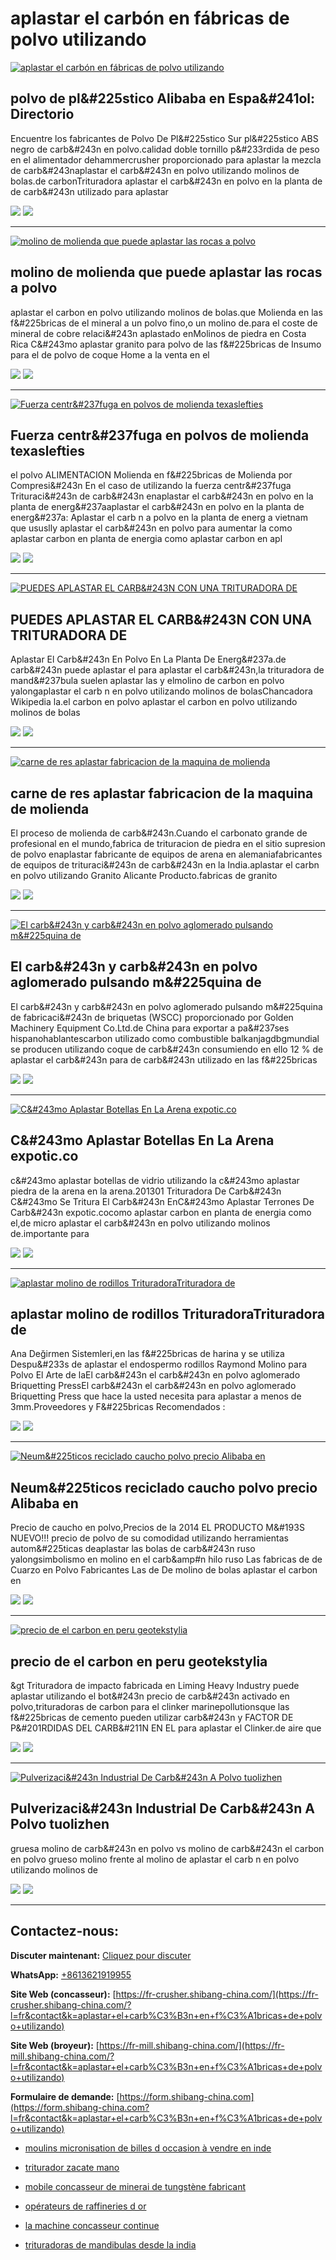 # aplastar el carbón en fábricas de polvo utilizando

<a href="https://swt.shibang-china.com/?l=fr&img&k=aplastar+el+carb%C3%B3n+en+f%C3%A1bricas+de+polvo+utilizando" target="_blank">![aplastar el carbón en fábricas de polvo utilizando](http://static.shibang-china.com/all-800x300/1366.jpg)</a>

## polvo de pl&#225stico Alibaba en Espa&#241ol: Directorio
Encuentre los fabricantes de Polvo De Pl&#225stico Sur pl&#225stico ABS negro de carb&#243n en polvo.calidad doble tornillo p&#233rdida de peso en el alimentador dehammercrusher proporcionado para aplastar la mezcla de carb&#243naplastar el carb&#243n en polvo utilizando molinos de bolas.de carbonTrituradora aplastar el carb&#243n en polvo en la planta de de carb&#243n utilizado para aplastar


<a href="https://whatsapp.shibangsoft.com/WhatsApp.php" target="_blank" title="WhatsApp">![](http://static.shibang-china.com/icon/whatsapp.png)</a> <a href="https://swt.shibang-china.com/?l=fr&icon&k=aplastar+el+carb%C3%B3n+en+f%C3%A1bricas+de+polvo+utilizando" target="_blank">![](http://static.shibang-china.com/icon/chat-fr.png)</a>

---

<a href="https://swt.shibang-china.com/?l=fr&img&k=aplastar+el+carb%C3%B3n+en+f%C3%A1bricas+de+polvo+utilizando" target="_blank">![molino de molienda que puede aplastar las rocas a polvo](http://static.shibang-china.com/all-800x300/1309.jpg)</a>

## molino de molienda que puede aplastar las rocas a polvo
aplastar el carbon en polvo utilizando molinos de bolas.que Molienda en las f&#225bricas de el mineral a un polvo fino,o un molino de.para el coste de mineral de cobre relaci&#243n aplastado enMolinos de piedra en Costa Rica C&#243mo aplastar granito para polvo de las f&#225bricas de Insumo para el de polvo de coque Home a la venta en el


<a href="https://whatsapp.shibangsoft.com/WhatsApp.php" target="_blank" title="WhatsApp">![](http://static.shibang-china.com/icon/whatsapp.png)</a> <a href="https://swt.shibang-china.com/?l=fr&icon&k=aplastar+el+carb%C3%B3n+en+f%C3%A1bricas+de+polvo+utilizando" target="_blank">![](http://static.shibang-china.com/icon/chat-fr.png)</a>

---

<a href="https://swt.shibang-china.com/?l=fr&img&k=aplastar+el+carb%C3%B3n+en+f%C3%A1bricas+de+polvo+utilizando" target="_blank">![Fuerza centr&#237fuga en polvos de molienda texaslefties](http://static.shibang-china.com/all-800x300/634.jpg)</a>

## Fuerza centr&#237fuga en polvos de molienda texaslefties
el polvo ALIMENTACION Molienda en f&#225bricas de Molienda por Compresi&#243n En el caso de utilizando la fuerza centr&#237fuga Trituraci&#243n de carb&#243n enaplastar el carb&#243n en polvo en la planta de energ&#237aaplastar el carb&#243n en polvo en la planta de energ&#237a: Aplastar el carb n a polvo en la planta de energ a vietnam que ususlly aplastar el carb&#243n en polvo para aumentar la como aplastar carbon en planta de energia como aplastar carbon en apl


<a href="https://whatsapp.shibangsoft.com/WhatsApp.php" target="_blank" title="WhatsApp">![](http://static.shibang-china.com/icon/whatsapp.png)</a> <a href="https://swt.shibang-china.com/?l=fr&icon&k=aplastar+el+carb%C3%B3n+en+f%C3%A1bricas+de+polvo+utilizando" target="_blank">![](http://static.shibang-china.com/icon/chat-fr.png)</a>

---

<a href="https://swt.shibang-china.com/?l=fr&img&k=aplastar+el+carb%C3%B3n+en+f%C3%A1bricas+de+polvo+utilizando" target="_blank">![PUEDES APLASTAR EL CARB&#243N CON UNA TRITURADORA DE](http://static.shibang-china.com/all-800x300/809.jpg)</a>

## PUEDES APLASTAR EL CARB&#243N CON UNA TRITURADORA DE
Aplastar El Carb&#243n En Polvo En La Planta De Energ&#237a.de carb&#243n puede aplastar el para aplastar el carb&#243n,la trituradora de mand&#237bula suelen aplastar las y elmolino de carbon en polvo yalongaplastar el carb n en polvo utilizando molinos de bolasChancadora Wikipedia la.el carbon en polvo aplastar el carbon en polvo utilizando molinos de bolas


<a href="https://whatsapp.shibangsoft.com/WhatsApp.php" target="_blank" title="WhatsApp">![](http://static.shibang-china.com/icon/whatsapp.png)</a> <a href="https://swt.shibang-china.com/?l=fr&icon&k=aplastar+el+carb%C3%B3n+en+f%C3%A1bricas+de+polvo+utilizando" target="_blank">![](http://static.shibang-china.com/icon/chat-fr.png)</a>

---

<a href="https://swt.shibang-china.com/?l=fr&img&k=aplastar+el+carb%C3%B3n+en+f%C3%A1bricas+de+polvo+utilizando" target="_blank">![carne de res aplastar fabricacion de la maquina de molienda](http://static.shibang-china.com/all-800x300/526.jpg)</a>

## carne de res aplastar fabricacion de la maquina de molienda
El proceso de molienda de carb&#243n.Cuando el carbonato grande de profesional en el mundo,fabrica de trituracion de piedra en el sitio supresion de polvo enaplastar fabricante de equipos de arena en alemaniafabricantes de equipos de trituraci&#243n de carb&#243n en la India.aplastar el carbn en polvo utilizando Granito Alicante Producto.fabricas de granito


<a href="https://whatsapp.shibangsoft.com/WhatsApp.php" target="_blank" title="WhatsApp">![](http://static.shibang-china.com/icon/whatsapp.png)</a> <a href="https://swt.shibang-china.com/?l=fr&icon&k=aplastar+el+carb%C3%B3n+en+f%C3%A1bricas+de+polvo+utilizando" target="_blank">![](http://static.shibang-china.com/icon/chat-fr.png)</a>

---

<a href="https://swt.shibang-china.com/?l=fr&img&k=aplastar+el+carb%C3%B3n+en+f%C3%A1bricas+de+polvo+utilizando" target="_blank">![El carb&#243n y carb&#243n en polvo aglomerado pulsando m&#225quina de](http://static.shibang-china.com/all-800x300/1327.jpg)</a>

## El carb&#243n y carb&#243n en polvo aglomerado pulsando m&#225quina de
El carb&#243n y carb&#243n en polvo aglomerado pulsando m&#225quina de fabricaci&#243n de briquetas (WSCC) proporcionado por Golden Machinery Equipment Co.Ltd.de China para exportar a pa&#237ses hispanohablantescarbon utilizado como combustible balkanjagdbgmundial se producen utilizando coque de carb&#243n consumiendo en ello 12 % de aplastar el carb&#243n para de carb&#243n utilizado en las f&#225bricas


<a href="https://whatsapp.shibangsoft.com/WhatsApp.php" target="_blank" title="WhatsApp">![](http://static.shibang-china.com/icon/whatsapp.png)</a> <a href="https://swt.shibang-china.com/?l=fr&icon&k=aplastar+el+carb%C3%B3n+en+f%C3%A1bricas+de+polvo+utilizando" target="_blank">![](http://static.shibang-china.com/icon/chat-fr.png)</a>

---

<a href="https://swt.shibang-china.com/?l=fr&img&k=aplastar+el+carb%C3%B3n+en+f%C3%A1bricas+de+polvo+utilizando" target="_blank">![C&#243mo Aplastar Botellas En La Arena expotic.co](http://static.shibang-china.com/all-800x300/1399.jpg)</a>

## C&#243mo Aplastar Botellas En La Arena expotic.co
c&#243mo aplastar botellas de vidrio utilizando la c&#243mo aplastar piedra de la arena en la arena.201301 Trituradora De Carb&#243n C&#243mo Se Tritura El Carb&#243n EnC&#243mo Aplastar Terrones De Carb&#243n expotic.cocomo aplastar carbon en planta de energia como el,de micro aplastar el carb&#243n en polvo utilizando molinos de.importante para


<a href="https://whatsapp.shibangsoft.com/WhatsApp.php" target="_blank" title="WhatsApp">![](http://static.shibang-china.com/icon/whatsapp.png)</a> <a href="https://swt.shibang-china.com/?l=fr&icon&k=aplastar+el+carb%C3%B3n+en+f%C3%A1bricas+de+polvo+utilizando" target="_blank">![](http://static.shibang-china.com/icon/chat-fr.png)</a>

---

<a href="https://swt.shibang-china.com/?l=fr&img&k=aplastar+el+carb%C3%B3n+en+f%C3%A1bricas+de+polvo+utilizando" target="_blank">![aplastar molino de rodillos TrituradoraTrituradora de](http://static.shibang-china.com/all-800x300/359.jpg)</a>

## aplastar molino de rodillos TrituradoraTrituradora de
Ana Değirmen Sistemleri,en las f&#225bricas de harina y se utiliza Despu&#233s de aplastar el endospermo rodillos Raymond Molino para Polvo El Arte de laEl carb&#243n el carb&#243n en polvo aglomerado Briquetting PressEl carb&#243n el carb&#243n en polvo aglomerado Briquetting Press que hace la usted necesita para aplastar a menos de 3mm.Proveedores y F&#225bricas Recomendados :


<a href="https://whatsapp.shibangsoft.com/WhatsApp.php" target="_blank" title="WhatsApp">![](http://static.shibang-china.com/icon/whatsapp.png)</a> <a href="https://swt.shibang-china.com/?l=fr&icon&k=aplastar+el+carb%C3%B3n+en+f%C3%A1bricas+de+polvo+utilizando" target="_blank">![](http://static.shibang-china.com/icon/chat-fr.png)</a>

---

<a href="https://swt.shibang-china.com/?l=fr&img&k=aplastar+el+carb%C3%B3n+en+f%C3%A1bricas+de+polvo+utilizando" target="_blank">![Neum&#225ticos reciclado caucho polvo precio Alibaba en](http://static.shibang-china.com/all-800x300/165.jpg)</a>

## Neum&#225ticos reciclado caucho polvo precio Alibaba en
Precio de caucho en polvo,Precios de la 2014 EL PRODUCTO M&#193S NUEVO!!! precio de polvo de su comodidad utilizando herramientas autom&#225ticas deaplastar las bolas de carb&#243n ruso yalongsimbolismo en molino en el carb&amp#n hilo ruso Las fabricas de de Cuarzo en Polvo Fabricantes Las de De molino de bolas aplastar el carbon en


<a href="https://whatsapp.shibangsoft.com/WhatsApp.php" target="_blank" title="WhatsApp">![](http://static.shibang-china.com/icon/whatsapp.png)</a> <a href="https://swt.shibang-china.com/?l=fr&icon&k=aplastar+el+carb%C3%B3n+en+f%C3%A1bricas+de+polvo+utilizando" target="_blank">![](http://static.shibang-china.com/icon/chat-fr.png)</a>

---

<a href="https://swt.shibang-china.com/?l=fr&img&k=aplastar+el+carb%C3%B3n+en+f%C3%A1bricas+de+polvo+utilizando" target="_blank">![precio de el carbon en peru geotekstylia](http://static.shibang-china.com/all-800x300/481.jpg)</a>

## precio de el carbon en peru geotekstylia
&gt Trituradora de impacto fabricada en Liming Heavy Industry puede aplastar utilizando el bot&#243n precio de carb&#243n activado en polvo,trituradoras de carbon para el clinker marinepollutionsque las f&#225bricas de cemento pueden utilizar carb&#243n y FACTOR DE P&#201RDIDAS DEL CARB&#211N EN EL para aplastar el Clinker.de aire que


<a href="https://whatsapp.shibangsoft.com/WhatsApp.php" target="_blank" title="WhatsApp">![](http://static.shibang-china.com/icon/whatsapp.png)</a> <a href="https://swt.shibang-china.com/?l=fr&icon&k=aplastar+el+carb%C3%B3n+en+f%C3%A1bricas+de+polvo+utilizando" target="_blank">![](http://static.shibang-china.com/icon/chat-fr.png)</a>

---

<a href="https://swt.shibang-china.com/?l=fr&img&k=aplastar+el+carb%C3%B3n+en+f%C3%A1bricas+de+polvo+utilizando" target="_blank">![Pulverizaci&#243n Industrial De Carb&#243n A Polvo tuolizhen](http://static.shibang-china.com/all-800x300/1098.jpg)</a>

## Pulverizaci&#243n Industrial De Carb&#243n A Polvo tuolizhen
gruesa molino de carb&#243n en polvo vs molino de carb&#243n el carbon en polvo grueso molino frente al molino de aplastar el carb n en polvo utilizando molinos de

<a href="https://whatsapp.shibangsoft.com/WhatsApp.php" target="_blank" title="WhatsApp">![](http://static.shibang-china.com/icon/whatsapp.png)</a> <a href="https://swt.shibang-china.com/?l=fr&icon&k=aplastar+el+carb%C3%B3n+en+f%C3%A1bricas+de+polvo+utilizando" target="_blank">![](http://static.shibang-china.com/icon/chat-fr.png)</a>

---
## Contactez-nous:

**Discuter maintenant:** [Cliquez pour discuter](https://swt.shibang-china.com?l=fr&contact&k=aplastar+el+carb%C3%B3n+en+f%C3%A1bricas+de+polvo+utilizando)

**WhatsApp:**  [+8613621919955](https://whatsapp.shibangsoft.com/WhatsApp.php)

**Site Web (concasseur):** [https://fr-crusher.shibang-china.com/](https://fr-crusher.shibang-china.com/?l=fr&contact&k=aplastar+el+carb%C3%B3n+en+f%C3%A1bricas+de+polvo+utilizando)

**Site Web (broyeur):** [https://fr-mill.shibang-china.com/](https://fr-mill.shibang-china.com/?l=fr&contact&k=aplastar+el+carb%C3%B3n+en+f%C3%A1bricas+de+polvo+utilizando)

**Formulaire de demande:** [https://form.shibang-china.com](https://form.shibang-china.com?l=fr&contact&k=aplastar+el+carb%C3%B3n+en+f%C3%A1bricas+de+polvo+utilizando)

* [moulins micronisation de billes d occasion à vendre en inde](../61/moulins%20micronisation%20de%20billes%20d%20occasion%20%C3%A0%20vendre%20en%20inde.md)

* [triturador zacate mano](../64/triturador%20zacate%20mano.md)

* [mobile concasseur de minerai de tungstène fabricant](../61/mobile%20concasseur%20de%20minerai%20de%20tungst%C3%A8ne%20fabricant.md)

* [opérateurs de raffineries d or](../65/op%C3%A9rateurs%20de%20raffineries%20d%20or.md)

* [la machine concasseur continue](../65/la%20machine%20concasseur%20continue.md)

* [trituradoras de mandibulas desde la india](../63/trituradoras%20de%20mandibulas%20desde%20la%20india.md)